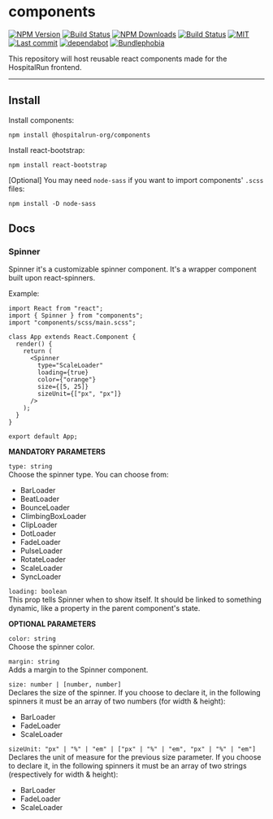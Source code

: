 # components

[![NPM Version](https://badgen.net/npm/v/@hospitalrun-org/components)](https://www.npmjs.com/package/@hospitalrun-org/components) [![Build Status](https://travis-ci.com/HospitalRun/components.svg?branch=master)](https://travis-ci.com/HospitalRun/components) [![NPM Downloads](https://badgen.net/npm/dt/@hospitalrun-org/components)](https://www.npmjs.com/package/@hospitalrun-org/components)
[![Build Status](https://dev.azure.com/HospitalRun/components/_apis/build/status/HospitalRun.components?branchName=master)](https://dev.azure.com/HospitalRun/components/_build/latest?definitionId=1&branchName=master) [![MIT](https://badgen.net/github/license/HospitalRun/components)](https://github.com/HospitalRun/components/blob/master/LICENSE)
[![Last commit](https://badgen.net/github/last-commit/hospitalrun/components)](https://github.com/HospitalRun/components/commits/master) [![dependabot](https://badgen.net/dependabot/dependabot/dependabot-core/?icon=dependabot)](https://github.com/HospitalRun/components) [![Bundlephobia](https://badgen.net/bundlephobia/@hospitalrun-org/components)](https://bundlephobia.com/result?p=@hospitalrun-org/components)

This repository will host reusable react components made for the HospitalRun frontend.

---

## Install

Install components:
```
npm install @hospitalrun-org/components
```

Install react-bootstrap:
```
npm install react-bootstrap
```

[Optional] You may need `node-sass` if you want to import components' `.scss` files:
```
npm install -D node-sass
```

## Docs

### Spinner

Spinner it's a customizable spinner component. It's a wrapper component built upon react-spinners.

Example:

```
import React from "react";
import { Spinner } from "components";
import "components/scss/main.scss";

class App extends React.Component {
  render() {
    return (
      <Spinner
        type="ScaleLoader"
        loading={true}
        color={"orange"}
        size={[5, 25]}
        sizeUnit={["px", "px"]}
      />
    );
  }
}

export default App;

```

**MANDATORY PARAMETERS**

`type: string`  
Choose the spinner type. You can choose from:


* BarLoader 
* BeatLoader 
* BounceLoader 
* ClimbingBoxLoader 
* ClipLoader 
* DotLoader 
* FadeLoader 
* PulseLoader 
* RotateLoader 
* ScaleLoader 
* SyncLoader 


`loading: boolean`  
This prop tells Spinner when to show itself. It should be linked to something dynamic, like a property in the parent component's state.


**OPTIONAL PARAMETERS**

`color: string`  
Choose the spinner color.


`margin: string`  
Adds a margin to the Spinner component.


`size: number | [number, number]`  
Declares the size of the spinner. If you choose to declare it, in the following spinners it must be an array of two numbers (for width & height):

* BarLoader 
* FadeLoader 
* ScaleLoader 


`sizeUnit: "px" | "%" | "em" | ["px" | "%" | "em", "px" | "%" | "em"]`  
Declares the unit of measure for the previous size parameter. If you choose to declare it, in the following spinners it must be an array of two strings (respectively for width & height):

* BarLoader 
* FadeLoader 
* ScaleLoader 
